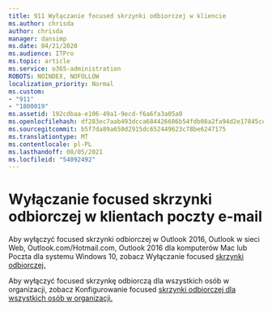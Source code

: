 ```yaml
---
title: 911 Wyłączanie focused skrzynki odbiorczej w kliencie
ms.author: chrisda
author: chrisda
manager: dansimp
ms.date: 04/21/2020
ms.audience: ITPro
ms.topic: article
ms.service: o365-administration
ROBOTS: NOINDEX, NOFOLLOW
localization_priority: Normal
ms.custom:
- "911"
- "1800019"
ms.assetid: 192cdbaa-e106-49a1-9ecd-f6a6fa3a05a0
ms.openlocfilehash: df283ec7aab493dcca684426606b54fdb08a2fa94d2e17845cefc028ed4407c5
ms.sourcegitcommit: b5f7da89a650d2915dc652449623c78be6247175
ms.translationtype: MT
ms.contentlocale: pl-PL
ms.lasthandoff: 08/05/2021
ms.locfileid: "54092492"
---
```

# <a name="turn-off-focused-inbox-in-email-clients"></a>Wyłączanie focused skrzynki odbiorczej w klientach poczty e-mail

Aby wyłączyć focused skrzynki odbiorczej w Outlook 2016, Outlook w sieci Web, Outlook.com/Hotmail.com, Outlook 2016 dla komputerów Mac lub Poczta dla systemu Windows 10, zobacz Wyłączanie focused [skrzynki odbiorczej.](https://support.office.com/article/f714d94d-9e63-4217-9ccb-6cb2986aa1b2.aspx)

Aby wyłączyć focused skrzynkę odbiorczą dla wszystkich osób w organizacji, zobacz Konfigurowanie focused [skrzynki odbiorczej dla wszystkich osób w organizacji.](https://docs.microsoft.com/microsoft-365/admin/setup/configure-focused-inbox)
